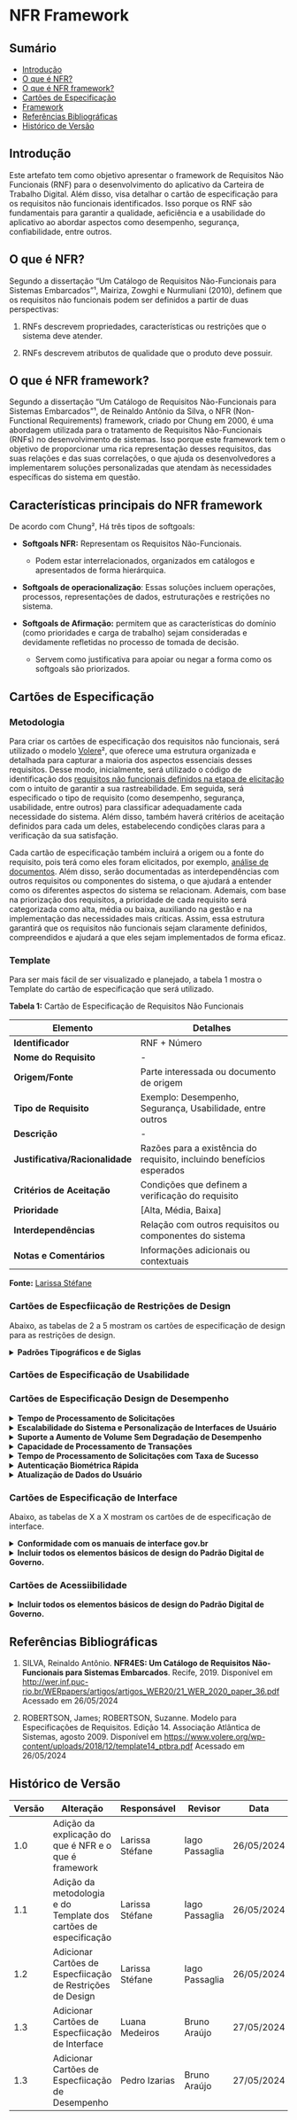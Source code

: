# NFR Framework

## Sumário
* [Introdução](#Introdução)
* [O que é NFR?](#O-que-é-NFR?)
* [O que é NFR framework?](#O-que-é-NFR-framework?)
* [Cartões de Especificação](#Cartões-de-Especificação)
* [Framework](#Framework)
* [Referências Bibliográficas](#Referências-Bibliográficas)
* [Histórico de Versão](#Histórico-de-Versão)
  
## Introdução

Este artefato tem como objetivo apresentar o framework de Requisitos Não Funcionais (RNF) para o desenvolvimento do aplicativo da Carteira de Trabalho Digital. Além disso, visa detalhar o cartão de especificação para os requisitos não funcionais identificados. Isso porque os RNF são fundamentais para garantir a qualidade, aeficiência e a usabilidade do aplicativo ao abordar  aspectos como desempenho, segurança, confiabilidade, entre outros. 

## O que é NFR?

Segundo a dissertação “Um Catálogo de Requisitos Não-Funcionais para Sistemas Embarcados”¹, Mairiza, Zowghi e Nurmuliani (2010), definem que os requisitos não funcionais podem ser definidos a partir de duas perspectivas:

1. RNFs descrevem propriedades, características ou restrições que o sistema deve atender.

2. RNFs descrevem atributos de qualidade que o produto deve possuir.


## O que é NFR framework?

Segundo a dissertação “Um Catálogo de Requisitos Não-Funcionais para Sistemas Embarcados”¹, de Reinaldo Antônio da Silva, o NFR (Non-Functional Requirements) framework, criado por Chung em 2000, é uma abordagem utilizada para o tratamento de Requisitos Não-Funcionais (RNFs) no desenvolvimento de sistemas. Isso porque este framework tem o objetivo de proporcionar uma rica representação desses requisitos, das suas relações e das suas correlações, o que ajuda os desenvolvedores a implementarem soluções personalizadas que atendam às necessidades específicas do sistema em questão.

## Características principais do NFR framework

De acordo com Chung², Há três tipos de softgoals:

- **Softgoals NFR:** Representam os Requisitos Não-Funcionais.
  - Podem estar interrelacionados, organizados em catálogos e apresentados de forma hierárquica.

- **Softgoals de operacionalização**: Essas soluções incluem operações, processos, representações de dados, estruturações e restrições no sistema.

- **Softgoals de Afirmação:** permitem que as características do domínio (como prioridades e carga de trabalho) sejam consideradas e devidamente refletidas no processo de tomada de decisão.
  - Servem como justificativa para apoiar ou negar a forma como os softgoals são priorizados.

## Cartões de Especificação

### Metodologia

Para criar os cartões de especificação dos requisitos não funcionais, será utilizado o modelo [Volere](https://www.volere.org/wp-content/uploads/2018/12/template14_ptbra.pdf)², que oferece uma estrutura organizada e detalhada para capturar a maioria dos aspectos essenciais desses requisitos. Desse modo, inicialmente, será utilizado o código de identificação dos [requisitos não funcionais definidos na etapa de elicitação](Elicitacao/ResquisitosCorrigidos.md) com o intuito de garantir a sua rastreabilidade. Em seguida, será especificado o tipo de requisito (como desempenho, segurança, usabilidade, entre outros) para classificar adequadamente cada necessidade do sistema. Além disso, também haverá critérios de aceitação definidos para cada um deles, estabelecendo condições claras para a verificação da sua satisfação.

Cada cartão de especificação também incluirá a origem ou a fonte do requisito, pois terá como eles foram elicitados, por exemplo, [análise de documentos](Elicitacao/TecnicasElicitacao/Execucao/AnaliseDocumentos.md). Além disso, serão documentadas as interdependências com outros requisitos ou componentes do sistema, o que ajudará a entender como os diferentes aspectos do sistema se relacionam. Ademais, com base na priorização dos requisitos, a prioridade de cada requisito será categorizada como alta, média ou baixa, auxiliando na gestão e na implementação das necessidades mais críticas. Assim, essa estrutura garantirá que os requisitos não funcionais sejam claramente definidos, compreendidos e ajudará a que eles sejam implementados de forma eficaz.

### Template

Para ser mais fácil de ser visualizado e planejado, a tabela 1 mostra o Template do cartão de especificação que será utilizado.

**Tabela 1:** Cartão de Especificação de Requisitos Não Funcionais

| **Elemento**               | **Detalhes**                            |
|----------------------------|-----------------------------------------|
| **Identificador**          | RNF + Número                                 |
| **Nome do Requisito**      |  -         |
| **Origem/Fonte**           | Parte interessada ou documento de origem|
| **Tipo de Requisito**      | Exemplo: Desempenho, Segurança, Usabilidade, entre outros|
| **Descrição**              | -      |
| **Justificativa/Racionalidade** | Razões para a existência do requisito, incluindo benefícios esperados |
| **Critérios de Aceitação** | Condições que definem a verificação do requisito |
| **Prioridade**             | [Alta, Média, Baixa]                    |
| **Interdependências**      | Relação com outros requisitos ou componentes do sistema |
| **Notas e Comentários**    | Informações adicionais ou contextuais   |

**Fonte:** [Larissa Stéfane](https://github.com/SkywalkerSupreme)

### Cartões de Especfiicação de Restrições de Design

Abaixo, as tabelas de 2 a 5 mostram os cartões de especificação de design para as restrições de design.

<details>
  <summary size="20"><b> Padrões Tipográficos e de Siglas </b></summary> 
 
</center>

**Tabela 2:** Padrões Tipográficos e de Siglas

| **Elemento**               | **Detalhes**                                                                                                                                          |
|----------------------------|-------------------------------------------------------------------------------------------------------------------------------------------------------|
| **Identificador**          | [RNF05](Elicitacao/ResquisitosCorrigidos.md)                                                                                                          |
| **Nome do Requisito**      | Padrões Tipográficos e de Siglas                                                                                                                      |
| **Tipo de Requisito**      | Restrição de Design                                                                                                                                    |
| **Descrição**              | Todos os textos do sistema devem seguir os padrões tipográficos, de ícones e de siglas, abreviações e erros conforme as normas dispostas em [Tipografia](https://www.gov.br/ds/fundamentos-visuais/tipografia), [Iconografia](https://www.gov.br/ds/fundamentos-visuais/iconografia), [Espaçamento](https://www.gov.br/ds/fundamentos-visuais/espacamento),         [Densidade](https://www.gov.br/ds/padroes/design/densidade)                      |
| **Justificativa/Racionalidade** | É necessário garantir consistência e legibilidade em toda a interface do usuário para promover uma experiência de uso mais intuitiva e mais profissional. Para isso, deve-se Seguir os padrões tipográficos adequados que ajudam a evitar ambiguidades e erros de interpretação e são essenciais para a clareza e precisão na comunicação com os usuário.                   |
| **Critérios de Aceitação** |  <li> Em relação a tipografia, as fontes utilizadas devem ser “Raleway” ou “sans-serif” <li> Nenhuma fonte deve estar fora da escala definida no DS: Minor Third <li> O tamanho da fonte base é de 14px (1em) e peso da fonte normal (400). <li> A seleção de ícones deve estar de acordo com a coleção “Font Awesome“(versão 5.10.2) <li> Em relação ao espagamento, o comportamento das dimensões de um objeto é determinada pela regra: box-sizing: border-box, ou seja, as propriedades de largura (width) e de altura (height) incluem o tamanho do padding e do border, mas não incluem a margin. <li> Quando houver dois ou mais elementos posicionados horizontalmente ou verticalmente em sequência, deve-se evitar somar as margens mínimas de segurança destes elementos. <li>    A escala de densidade é uma gradação de valores que varia de 4px em 4px e pode crescer ou diminuir sem limites, de acordo com a necessidade.  </ul>                                                      |
| **Origem/Fonte**           | [Análise de documentos](Elicitacao/TecnicasElicitacao/Execucao/AnaliseDocumentos.md)                                                                       |
| **Prioridade**             | Média Prioridade                                                                                                                                              |
| **Interdependências**      | RNF06 (Conformidade com manuais de interface gov.br)                                                                                                   |
| **Notas e Comentários**    | Há um conjunto de normas no site do gov para os aplicativos do governo e todas essas normas devem ser consideradas.                                               |

**Fonte:** [Larissa Stéfane](https://github.com/SkywalkerSupreme)

</center>

</details>


### Cartões de Especificação de Usabilidade

### Cartões de Especificação Design de Desempenho

<details>
  <summary size="20"><b>  Tempo de Processamento de Solicitações </b></summary> 
 
</center>

**Tabela x:** Tempo de Processamento de Solicitações

| **Elemento**               | **Detalhes**                                                                                                                                          |
|----------------------------|-------------------------------------------------------------------------------------------------------------------------------------------------------|
| **Identificador**          | [RNF01](Elicitacao/ResquisitosCorrigidos.md)                                                                                                          |
| **Nome do Requisito**      | Tempo de Processamento de Solicitações                                                                                               |
| **Tipo de Requisito**      | Desempenho                                                                                                                                    |
| **Descrição**              | O sistema deve processar solicitações da carteira de trabalho em no máximo 2 minutos                      |
| **Justificativa/Racionalidade** | Garantir uma experiência eficiente e satisfatória para os usuários, especialmente considerando o alto volume de solicitações esperadas devido à importância e à frequência de uso do serviço                   |
| **Critérios de Aceitação** |  <li> O sistema deve processar solicitações da carteira de trabalho em no máximo 2 minutos                                                       |
| **Origem/Fonte**           | [Análise de documentos](Elicitacao/TecnicasElicitacao/Execucao/AnaliseDocumentos.md)                                                                  |
| **Prioridade**             | Média Prioridade                                                                                                                                    |
| **Interdependências**      | RNF02 (Para garantir que o sistema processe solicitações em no máximo 2 minutos, mesmo sob carga pesada de até 1 milhão de usuários simultâneos, é essencial que o sistema seja altamente escalável) e RNF03 (A habilidade do sistema de suportar um aumento de 100% no volume de dados, transações e usuários sem degradação perceptível no desempenho é crucial para manter o tempo de processamento dentro do limite de 2 minutos)                                                                                        |
| **Notas e Comentários**    | Não foram encontradas documentações sobre os requisitos de desempenho do sistema                                   |

**Fonte:** [Pedro Izarias](https://github.com/Izarias)

</center>

</details>

<details>
  <summary size="20"><b>  Escalabilidade do Sistema e Personalização de Interfaces de Usuário </b></summary> 
 
</center>

**Tabela x:** Escalabilidade do Sistema e Personalização de Interfaces de Usuário

| **Elemento**               | **Detalhes**                                                                                                                                          |
|----------------------------|-------------------------------------------------------------------------------------------------------------------------------------------------------|
| **Identificador**          | [RNF02](Elicitacao/ResquisitosCorrigidos.md)                                                                                                          |
| **Nome do Requisito**      | Escalabilidade do Sistema e Personalização de Interfaces de Usuário                                                                                |
| **Tipo de Requisito**      | Desempenho                                                                                                                                    |
| **Descrição**              | O sistema deve ser capaz de escalar para suportar até 1 milhão de usuários simultâneos e permitir personalização das interfaces de usuário.        |
| **Justificativa/Racionalidade** |  A necessidade de garantir que o sistema seja capaz de lidar eficientemente com um grande volume de usuários simultâneos, oferecendo ao mesmo tempo a flexibilidade de personalização das interfaces de usuário conforme as preferências e necessidades individuais                   |
| **Critérios de Aceitação** |  <li> O sistema deve ser capaz de suportar até 1 milhão de usuários simultâneos sem degradação significativa no desempenho <li> Os usuários devem ter a capacidade de personalizar as interfaces de acordo com suas preferências individuais                                                   |
| **Origem/Fonte**           | [Análise de documentos](Elicitacao/TecnicasElicitacao/Execucao/AnaliseDocumentos.md)                                                                  |
| **Prioridade**             | Média Prioridade                                                                                                                                    |
| **Interdependências**      | RNF01 (A capacidade de escalabilidade do sistema pode afetar diretamente o tempo de processamento de solicitações) e RNF03 (Um sistema escalável é fundamental para manter a capacidade de processamento de transações mesmo em momentos de alta demanda)                    |
| **Notas e Comentários**    | Não foram encontradas documentações sobre os requisitos de desempenho do sistema                                   |

**Fonte:** [Pedro Izarias](https://github.com/Izarias)

</center>

</details>

<details>
  <summary size="20"><b>  Suporte a Aumento de Volume Sem Degradação de Desempenho </b></summary> 
 
</center>

**Tabela x:** Suporte a Aumento de Volume Sem Degradação de Desempenho

| **Elemento**               | **Detalhes**                                                                                                                                          |
|----------------------------|-------------------------------------------------------------------------------------------------------------------------------------------------------|
| **Identificador**          | [RNF03](Elicitacao/ResquisitosCorrigidos.md)                                                                                                          |
| **Nome do Requisito**      | Suporte a Aumento de Volume Sem Degradação de Desempenho                                                                                |
| **Tipo de Requisito**      | Desempenho                                                                                                                                    |
| **Descrição**              | O sistema deve suportar um aumento de 100% no volume de dados, transações e número de usuários sem degradação perceptível no desempenho        |
| **Justificativa/Racionalidade** | A justificativa baseia-se na necessidade de garantir que o sistema possa crescer de forma eficiente e sustentável, acompanhando o aumento da demanda de usuários e transações sem comprometer a qualidade do serviço.         |
| **Critérios de Aceitação** |  <li> O sistema deve suportar um aumento de 100% no volume de dados e transações sem uma degradação perceptível no desempenho. <li> O sistema deve suportar um aumento de 100% no número de usuários simultâneos sem comprometer o desempenho                                      |
| **Origem/Fonte**           | [Análise de documentos](Elicitacao/TecnicasElicitacao/Execucao/AnaliseDocumentos.md)                                                                  |
| **Prioridade**             | Média Prioridade                                                                                                                                    |
| **Interdependências**      | RNF01 (O tempo de processamento das solicitações pode ser afetado pelo aumento no volume de dados e usuários) e RNF02 (A escalabilidade do sistema é essencial para suportar o aumento de volume sem degradação de desempenho)                    |
| **Notas e Comentários**    | Não foram encontradas documentações sobre os requisitos de desempenho do sistema                                   |

**Fonte:** [Pedro Izarias](https://github.com/Izarias)

</center>

</details>


<details>
  <summary size="20"><b>  Capacidade de Processamento de Transações </b></summary> 
 
</center>

**Tabela x:** Capacidade de Processamento de Transações

| **Elemento**               | **Detalhes**                                                                                                                                          |
|----------------------------|-------------------------------------------------------------------------------------------------------------------------------------------------------|
| **Identificador**          | [RNF04](Elicitacao/RequisitosCorrigidos.md)                                                                                                          |
| **Nome do Requisito**      | Capacidade de Processamento de Transações                                                                                              |
| **Tipo de Requisito**      | Desempenho                                                                                                                                    |
| **Descrição**              | O sistema deve ser capaz de processar até 10.000 transações por segundo, mesmo em picos de uso nacional.                      |
| **Justificativa/Racionalidade** | Garantir que o sistema possa lidar com altos volumes de transações simultâneas, especialmente durante picos de uso, para assegurar a eficiência e a continuidade dos serviços prestados.                   |
| **Critérios de Aceitação** | <li> O sistema deve processar até 10.000 transações por segundo durante picos de uso sem degradação perceptível no desempenho.                                                       |
| **Origem/Fonte**           | [Análise de documentos](Elicitacao/TecnicasElicitacao/Execucao/AnaliseDocumentos.md)                                                                  |
| **Prioridade**             | Alta Prioridade                                                                                                                                    |
| **Interdependências**      | RNF01 (O tempo de processamento das solicitações pode ser afetado pela capacidade de processamento de transações), RNF02 (A escalabilidade do sistema é necessária para suportar picos de uso) e RNF03 (Suporte ao aumento de volume de dados e usuários é essencial para manter a capacidade de processamento).                                                                                        |
| **Notas e Comentários**    | Não foram encontradas documentações sobre os requisitos de desempenho do sistema                                   |

**Fonte:** [Pedro Izarias](https://github.com/Izarias)

</center>

</details>

<details>
  <summary size="20"><b>  Tempo de Processamento de Solicitações com Taxa de Sucesso </b></summary> 
 
</center>
**Tabela y:** Tempo de Processamento de Solicitações com Taxa de Sucesso

| **Elemento**               | **Detalhes**                                                                                                                                          |
|----------------------------|-------------------------------------------------------------------------------------------------------------------------------------------------------|
| **Identificador**          | [RNF13](Elicitacao/RequisitosCorrigidos.md)                                                                                                          |
| **Nome do Requisito**      | Tempo de Processamento de Solicitações com Taxa de Sucesso                                                                                              |
| **Tipo de Requisito**      | Desempenho                                                                                                                                           |
| **Descrição**              | O sistema deve processar solicitações de carteira de trabalho em no máximo 2 minutos, com uma taxa de sucesso de 99%.                     |
| **Justificativa/Racionalidade** | Garantir uma experiência eficiente e confiável para os usuários, minimizando erros e atrasos no processamento das solicitações de carteira de trabalho.                   |
| **Critérios de Aceitação** | <li> O sistema deve processar solicitações de carteira de trabalho em no máximo 2 minutos. <li> O sistema deve manter uma taxa de sucesso de 99% no processamento das solicitações.                                                      |
| **Origem/Fonte**           | [Análise de documentos e storytelling](Elicitacao/TecnicasElicitacao/Execucao/AnaliseDocumentos.md)                                                   |
| **Prioridade**             | Alta Prioridade                                                                                                                                       |
| **Interdependências**      | RNF01 (Tempo de Processamento de Solicitações) e RNF03 (Suporte a Aumento de Volume).                                                                                         |
| **Notas e Comentários**    | Não foram encontradas documentações sobre os requisitos de desempenho do sistema       |

**Fonte:** [Pedro Izarias](https://github.com/Izarias)


</center>

</details>

<details>
  <summary size="20"><b>  Autenticação Biométrica Rápida </b></summary> 
 
</center>
**Tabela z:** Autenticação Biométrica Rápida

| **Elemento**               | **Detalhes**                                                                                                                                          |
|----------------------------|-------------------------------------------------------------------------------------------------------------------------------------------------------|
| **Identificador**          | [RNF15](Elicitacao/RequisitosCorrigidos.md)                                                                                                          |
| **Nome do Requisito**      | Autenticação Biométrica Rápida                                                                                              |
| **Tipo de Requisito**      | Segurança/Desempenho                                                                                                                                    |
| **Descrição**              | O acesso às funcionalidades principais do aplicativo deve exigir autenticação biométrica e ser completado em menos de 30 segundos.                     |
| **Justificativa/Racionalidade** | Assegurar que o acesso ao aplicativo seja seguro e rápido, oferecendo uma experiência de usuário eficiente e protegida.                   |
| **Critérios de Aceitação** | <li> O sistema deve completar a autenticação biométrica em menos de 30 segundos. <li> A autenticação biométrica deve ser necessária para acessar as funcionalidades principais do aplicativo.                                                      |
| **Origem/Fonte**           | [Storytelling](Elicitacao/TecnicasElicitacao/Execucao/Storytelling.md)                                                                  |
| **Prioridade**             | Alta Prioridade                                                                                                                                       |
| **Interdependências**      | RNF08 (Segurança: Autenticação e Criptografia) e RNF03 (Suporte a Aumento de Volume, para garantir desempenho adequado durante picos de uso).                                                                                         |
| **Notas e Comentários**    | Não foram encontradas documentações sobre os requisitos de desempenho do sistema                                   |

**Fonte:** [Pedro Izarias](https://github.com/Izarias)

</center>

</details>

<details>
  <summary size="20"><b>  Atualização de Dados do Usuário  </b></summary> 
 
</center>
**Tabela a:** Atualização de Dados do Usuário

| **Elemento**               | **Detalhes**                                                                                                                                          |
|----------------------------|-------------------------------------------------------------------------------------------------------------------------------------------------------|
| **Identificador**          | [RNF16](Elicitacao/RequisitosCorrigidos.md)                                                                                                          |
| **Nome do Requisito**      | Atualização de Dados do Usuário                                                                                              |
| **Tipo de Requisito**      | Desempenho/Usabilidade                                                                                                                                    |
| **Descrição**              | O sistema deve permitir ao usuário atualizar seus dados em no máximo 15 minutos, sem a necessidade de intermediários, com uma taxa de sucesso de 95%.                     |
| **Justificativa/Racionalidade** | Facilitar a manutenção de dados precisos e atualizados pelos próprios usuários, melhorando a eficiência do sistema e a satisfação do usuário.                   |
| **Critérios de Aceitação** | <li> O sistema deve permitir ao usuário atualizar seus dados em no máximo 15 minutos. <li> O sistema deve manter uma taxa de sucesso de 95% nas atualizações de dados.                                                      |
| **Origem/Fonte**           | [Storytelling](Elicitacao/TecnicasElicitacao/Execucao/Storytelling.md)                                                                  |
| **Prioridade**             | Média Prioridade                                                                                                                                    |
| **Interdependências**      | RNF03 (Suporte a Aumento de Volume) e RNF12 (Vocabulários Controlados e Taxonomias Padrão).                                                                                         |
| **Notas e Comentários**    | Não foram encontradas documentações sobre os requisitos de desempenho do sistema                                   |

**Fonte:** [Pedro Izarias](https://github.com/Izarias)

</center>

</details>



### Cartões de Especificação de Interface 
Abaixo, as tabelas de X a X mostram os cartões de de especificação de interface.

<details>
  <summary size="20"><b> Conformidade com os manuais de interface gov.br </b></summary> 
 
</center>

**Tabela X:** Conformidade com os manuais de interface gov.br

| **Elemento**               | **Detalhes**                                                                                                                                          |
|----------------------------|-------------------------------------------------------------------------------------------------------------------------------------------------------|
| **Identificador**          | [RNF06](Elicitacao/ResquisitosCorrigidos.md)                                                                                                          |
| **Nome do Requisito**      | Conformidade com os manuais de interface gov.br                                                                                                                      |
| **Tipo de Requisito**      | Interface                                                                                                                                   |
| **Descrição**              | O sistema da Carteira de Trabalho Digital deve seguir estritamente os manuais de interface definidos pelo portal gov.br, assegurando que todas as interfaces de usuário estejam em conformidade com os padrões e diretrizes estabelecidos pelo governo brasileiro em [Fundamentos Visuais](https://www.gov.br/ds/fundamentos-visuais/visao-geral).                     |
| **Justificativa/Racionalidade** | A conformidade com os manuais de interface do gov.br é crucial para garantir uma experiência de usuário consistente e familiar aos cidadãos. Esses padrões são projetados para melhorar a usabilidade, acessibilidade e a coerência visual dos aplicativos governamentais, promovendo uma navegação intuitiva e uma melhor prestação de serviços digitais.                 |
| **Critérios de Aceitação** |  <li> Todas as telas e elementos de interface devem estar em conformidade com as diretrizes visuais e de usabilidade do manual gov.br. <li> As cores, tipografias, ícones e espaçamentos devem seguir as especificações detalhadas no manual gov.br. <li> Todos os componentes de interface, como botões, menus, formulários e tabelas, devem ser implementados conforme as recomendações do manual gov.br.<li> O sistema deve passar por uma revisão de conformidade com os padrões gov.br antes de ser lançado ou atualizado. <li> As interfaces devem ser testadas para garantir que atendem aos critérios de acessibilidade definidos no manual gov.br, incluindo compatibilidade com leitores de tela e navegabilidade por teclado.<li> Documentação de conformidade deve ser mantida, detalhando como cada aspecto das diretrizes do gov.br foi implementado no sistema. </ul>                                                      |
| **Origem/Fonte**           | [Análise de documentos](Elicitacao/TecnicasElicitacao/Execucao/AnaliseDocumentos.md)                                                                       |
| **Prioridade**             | Alta Prioridade                                                                                                                                         |
| **Interdependências**      |                                                                                                 |
| **Notas e Comentários**    | <li> Todos os desenvolvedores e designers envolvidos no projeto devem estar familiarizados com o conteúdo do manual de interface do gov.br. <li> O manual de interface do gov.br pode ser acessado através do site oficial do governo e deve ser consultado regularmente para garantir conformidade com as atualizações e revisões. <li> Considerar a realização de treinamentos específicos para a equipe sobre as diretrizes e melhores práticas estabelecidas pelo gov.br. </ul>                                                 |  

**Fonte:** [Luana Medeiros](https://github.com/LuaMedeiros)

</center>

</details>

<details>
  <summary size="20"><b> Incluir todos os elementos básicos de design do Padrão Digital de Governo.   </b></summary> 
 
</center>

**Tabela X:** Incluir todos os elementos básicos de design do Padrão Digital de Governo.  

| **Elemento**               | **Detalhes**                                                                                                                                          |
|----------------------------|-------------------------------------------------------------------------------------------------------------------------------------------------------|
| **Identificador**          | [RNF07](Elicitacao/ResquisitosCorrigidos.md)                                                                                                          |
| **Nome do Requisito**      | Incluir todos os elementos básicos de design do Padrão Digital de Governo.                                                                                                                  |
| **Tipo de Requisito**      | Interface                                                                                                                                   |
| **Descrição**              | A interface do sistema da Carteira de Trabalho Digital deve incorporar todos os elementos básicos de design especificados no Padrão Digital de Governo, garantindo que a aparência e a funcionalidade estejam em conformidade com as diretrizes oficiais do governo brasileiro em [Fundamentos Visuais](https://www.gov.br/ds/fundamentos-visuais/visao-geral).                  |
| **Justificativa/Racionalidade** | A implementação dos elementos básicos de design do Padrão Digital de Governo é essencial para assegurar uma experiência de usuário consistente, acessível e intuitiva em todos os serviços digitais oferecidos pelo governo. Esses padrões foram estabelecidos para melhorar a eficiência, usabilidade e acessibilidade dos sistemas governamentais, promovendo uma identidade visual unificada.         |
| **Critérios de Aceitação** |  <li> As cores utilizadas na interface devem seguir a paleta oficial do Padrão Digital de Governo. <li>As fontes utilizadas devem ser “Raleway” ou “sans-serif”. <li> Ícones devem ser selecionados de acordo com a coleção “Font Awesome” (versão 5.10.2). <li> O tamanho da fonte base deve ser de 14px (1em) e peso da fonte normal (400). <li> Botões devem ter tamanhos, espaçamentos e estilos definidos no Padrão Digital de Governo. <li> Formulários devem incluir campos, etiquetas e mensagens de erro padronizados. <li> Cabeçalhos e rodapés devem ser implementados conforme as especificações do Padrão Digital de Governo.<li> Tabelas devem seguir o estilo e estrutura definidos no Padrão Digital de Governo. <li> Todas as imagens na interface devem incluir textos alternativos. <li> A estrutura de navegação deve ser clara e lógica, garantindo compatibilidade com leitores de tela. <li> A interface deve permitir a navegabilidade completa via teclado. <li> Implementar contrastes de cores adequados para acessibilidade visual conforme as diretrizes. <li> Realizar testes de usabilidade com uma amostra de usuários representativa. <li> Ajustar a interface conforme o feedback obtido nos testes de usabilidade. <li> Garantir que a interface seja intuitiva e fácil de usar, conforme os princípios de usabilidade do Padrão Digital de Governo. <li> Manter uma documentação detalhada que demonstre como cada elemento da interface segue o Padrão Digital de Governo. <li> Documentar as decisões de design e as implementações específicas realizadas. <li> Registrar os resultados dos testes de conformidade e usabilidade, incluindo quaisquer ajustes feitos com base no feedback. </ul>                                                      |
| **Origem/Fonte**           | [Análise de documentos](Elicitacao/TecnicasElicitacao/Execucao/AnaliseDocumentos.md)                                                                       |
| **Prioridade**             | Alta Prioridade                                                                                                                                         |
| **Interdependências**      |                                                                                                 |
| **Notas e Comentários**    | <li> O Padrão Digital de Governo pode ser acessado no portal oficial do gov.br e deve ser consultado regularmente para garantir que a interface esteja sempre em conformidade com as atualizações e revisões. <li> Todos os membros da equipe de desenvolvimento e design devem estar familiarizados com o Padrão Digital de Governo e participar de treinamentos se necessário. <li> A conformidade com o padrão deve ser verificada durante as fases de desenvolvimento e antes de cada lançamento de atualização do sistema. </ul>                                                 |  

**Fonte:** [Luana Medeiros](https://github.com/LuaMedeiros)

</center>

</details>

### Cartões de Acessiibilidade

</center>

</details>

<details>
  <summary size="20"><b> Incluir todos os elementos básicos de design do Padrão Digital de Governo.   </b></summary> 
 
</center>

| **Elemento**               | **Detalhes**                                                                                                                                          |
|----------------------------|-------------------------------------------------------------------------------------------------------------------------------------------------------|
| **Identificador**          | [NFR01](Elicitacao/ResquisitosCorrigidos.md)                                                                                                          |
| **Nome do Requisito**      | Compatibilidade com Leitores de Tela                                                                                               |
| **Tipo de Requisito**      | Acessibilidade                                                                                                                                    |
| **Descrição**              | O aplicativo deve ser compatível com leitores de tela, para permitir que pessoas com deficiência visual utilizem todas as funcionalidades.                      |
| **Justificativa/Racionalidade** | Garantir a inclusão e acessibilidade de todos os usuários, especialmente aqueles com deficiência visual.                   |
| **Critérios de Aceitação** | <ul><li>O aplicativo deve ser totalmente funcional com os principais leitores de tela do mercado.</li></ul>                                                       |
| **Origem/Fonte**           | [Análise de documentos](Elicitacao/TecnicasElicitacao/Execucao/AnaliseDocumentos.md)                                                                  |
| **Prioridade**             | Alta Prioridade                                                                                                                                    |
| **Interdependências**      | NFR02 (Compatibilidade com leitores de tela está relacionada ao contraste adequado de texto e fundo para garantir acessibilidade completa).                                                                                        |
| **Notas e Comentários**    |                                                                                                   |

| **Elemento**               | **Detalhes**                                                                                                                                          |
|----------------------------|-------------------------------------------------------------------------------------------------------------------------------------------------------|
| **Identificador**          | [NFR02](Elicitacao/ResquisitosCorrigidos.md)                                                                                                          |
| **Nome do Requisito**      | Contraste Adequado entre Texto e Fundo                                                                                               |
| **Tipo de Requisito**      | Acessibilidade                                                                                                                                    |
| **Descrição**              | O aplicativo deve ter contraste adequado entre texto e fundo, para garantir a legibilidade por pessoas com baixa visão.                      |
| **Justificativa/Racionalidade** | Facilitar a leitura e utilização do aplicativo por pessoas com baixa visão, promovendo inclusão e usabilidade.                   |
| **Critérios de Aceitação** | <ul><li>O contraste deve seguir as diretrizes WCAG 2.1 de nível AA.</li></ul>                                                       |
| **Origem/Fonte**           | [Análise de documentos](Elicitacao/TecnicasElicitacao/Execucao/AnaliseDocumentos.md)                                                                  |
| **Prioridade**             | Alta Prioridade                                                                                                                                    |
| **Interdependências**      | NFR01 (Contraste adequado é necessário para compatibilidade com leitores de tela).                                                                                        |
| **Notas e Comentários**    |                                                                                                   |

| **Elemento**               | **Detalhes**                                                                                                                                          |
|----------------------------|-------------------------------------------------------------------------------------------------------------------------------------------------------|
| **Identificador**          | [NFR03](Elicitacao/ResquisitosCorrigidos.md)                                                                                                          |
| **Nome do Requisito**      | Navegabilidade via Teclado                                                                                               |
| **Tipo de Requisito**      | Acessibilidade                                                                                                                                    |
| **Descrição**              | Todos os elementos interativos devem ser navegáveis via teclado, para garantir acessibilidade a pessoas com mobilidade reduzida.                      |
| **Justificativa/Racionalidade** | Garantir que usuários com mobilidade reduzida possam utilizar todas as funcionalidades do aplicativo sem barreiras.                   |
| **Critérios de Aceitação** | <ul><li>Todos os elementos interativos devem ser acessíveis e utilizáveis apenas com o teclado.</li></ul>                                                       |
| **Origem/Fonte**           | [Análise de documentos](Elicitacao/TecnicasElicitacao/Execucao/AnaliseDocumentos.md)                                                                  |
| **Prioridade**             | Alta Prioridade                                                                                                                                    |
| **Interdependências**      | NFR04 (Navegabilidade via teclado é complementada por alternativas textuais para elementos não textuais).                                                                                        |
| **Notas e Comentários**    |                                                                                                   |

| **Elemento**               | **Detalhes**                                                                                                                                          |
|----------------------------|-------------------------------------------------------------------------------------------------------------------------------------------------------|
| **Identificador**          | [NFR04](Elicitacao/ResquisitosCorrigidos.md)                                                                                                          |
| **Nome do Requisito**      | Alternativas Textuais para Elementos Não Textuais                                                                                               |
| **Tipo de Requisito**      | Acessibilidade                                                                                                                                    |
| **Descrição**              | O aplicativo deve fornecer alternativas textuais para todos os elementos não textuais, como imagens e ícones, para ser acessível a pessoas com deficiência visual.                      |
| **Justificativa/Racionalidade** | Garantir que informações transmitidas por elementos visuais também sejam acessíveis a usuários com deficiência visual.                   |
| **Critérios de Aceitação** | <ul><li>Todas as imagens, ícones e outros elementos não textuais devem ter descrições alternativas adequadas.</li></ul>                                                       |
| **Origem/Fonte**           | [Análise de documentos](Elicitacao/TecnicasElicitacao/Execucao/AnaliseDocumentos.md)                                                                  |
| **Prioridade**             | Alta Prioridade                                                                                                                                    |
| **Interdependências**      | NFR03 (Alternativas textuais são necessárias para a navegação via teclado).                                                                                        |
| **Notas e Comentários**    |                                                                                                   |

| **Elemento**               | **Detalhes**                                                                                                                                          |
|----------------------------|-------------------------------------------------------------------------------------------------------------------------------------------------------|
| **Identificador**          | [NFR05](Elicitacao/ResquisitosCorrigidos.md)                                                                                                          |
| **Nome do Requisito**      | Instruções Claras para Preenchimento de Formulários                                                                                               |
| **Tipo de Requisito**      | Usabilidade                                                                                                                                    |
| **Descrição**              | As instruções para o preenchimento de formulários devem ser claras e descritivas, para garantir que todos os usuários possam fornecer as informações necessárias corretamente.                      |
| **Justificativa/Racionalidade** | Facilitar a correta e eficiente utilização dos formulários, reduzindo erros e aumentando a satisfação do usuário.                   |
| **Critérios de Aceitação** | <ul><li>Instruções devem ser detalhadas e compreensíveis, minimizando a necessidade de suporte adicional.</li></ul>                                                       |
| **Origem/Fonte**           | [Análise de documentos](Elicitacao/TecnicasElicitacao/Execucao/AnaliseDocumentos.md)                                                                  |
| **Prioridade**             | Média Prioridade                                                                                                                                    |
| **Interdependências**      |                                                                                                   |
| **Notas e Comentários**    |                                                                                                   |



[Bruno Araújo](https://github.com/brunocva)
</center>

</details>


## Referências Bibliográficas

 1. SILVA, Reinaldo Antônio. **NFR4ES: Um Catálogo de Requisitos Não-Funcionais para Sistemas Embarcados**. Recife, 2019. Disponível em <http://wer.inf.puc-rio.br/WERpapers/artigos/artigos_WER20/21_WER_2020_paper_36.pdf> Acessado em 26/05/2024

2. ROBERTSON, James; ROBERTSON, Suzanne. Modelo para Especificações de Requisitos. Edição 14. Associação Atlântica de Sistemas, agosto 2009. Disponível em <https://www.volere.org/wp-content/uploads/2018/12/template14_ptbra.pdf> Acessado em 26/05/2024 



## Histórico de Versão

| Versão | Alteração | Responsável | Revisor | Data |
| - | - | - | - | - |
| 1.0 |  Adição da explicação do que é NFR e o que é framework  |   Larissa Stéfane  |  Iago Passaglia   |    26/05/2024   |
| 1.1 |  Adição da metodologia e do Template dos cartões de especificação  |   Larissa Stéfane  |  Iago Passaglia   |    26/05/2024   |
| 1.2 | Adicionar  Cartões de Especfiicação de Restrições de Design |   Larissa Stéfane  |  Iago Passaglia   |    26/05/2024   |
| 1.3 | Adicionar  Cartões de Especfiicação de Interface |   Luana Medeiros |  Bruno Araújo   |    27/05/2024   |
| 1.3 | Adicionar  Cartões de Especfiicação de Desempenho |   Pedro Izarias |  Bruno Araújo   |    27/05/2024   |

